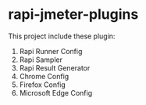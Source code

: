 # rapi-jmeter-plugins

This project include these plugin:

1. Rapi Runner Config
2. Rapi Sampler
3. Rapi Result Generator
4. Chrome Config
5. Firefox Config
6. Microsoft Edge Config